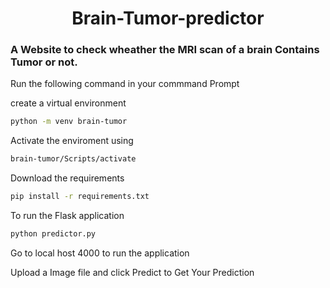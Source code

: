 <h1 align="center" id="title">Brain-Tumor-predictor </h1>

<h3>A Website to check wheather the MRI scan of a brain Contains Tumor or not.</h3>

Run the following command in your commmand Prompt

create a virtual environment
```bash
python -m venv brain-tumor
```

Activate the enviroment using 
```bash
brain-tumor/Scripts/activate
```
Download the requirements
```bash
pip install -r requirements.txt
```

To run the Flask application
```bash
python predictor.py
```
Go to local host 4000 to run the application

Upload a Image file and click Predict to Get Your Prediction
